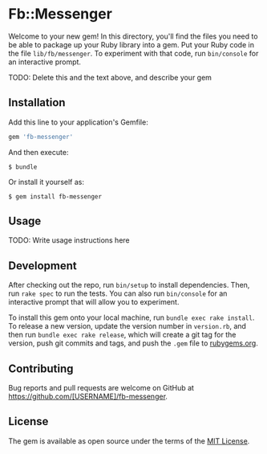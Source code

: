 # Fb::Messenger

Welcome to your new gem! In this directory, you'll find the files you need to be able to package up your Ruby library into a gem. Put your Ruby code in the file `lib/fb/messenger`. To experiment with that code, run `bin/console` for an interactive prompt.

TODO: Delete this and the text above, and describe your gem

## Installation

Add this line to your application's Gemfile:

```ruby
gem 'fb-messenger'
```

And then execute:

    $ bundle

Or install it yourself as:

    $ gem install fb-messenger

## Usage

TODO: Write usage instructions here

## Development

After checking out the repo, run `bin/setup` to install dependencies. Then, run `rake spec` to run the tests. You can also run `bin/console` for an interactive prompt that will allow you to experiment.

To install this gem onto your local machine, run `bundle exec rake install`. To release a new version, update the version number in `version.rb`, and then run `bundle exec rake release`, which will create a git tag for the version, push git commits and tags, and push the `.gem` file to [rubygems.org](https://rubygems.org).

## Contributing

Bug reports and pull requests are welcome on GitHub at https://github.com/[USERNAME]/fb-messenger.


## License

The gem is available as open source under the terms of the [MIT License](http://opensource.org/licenses/MIT).

